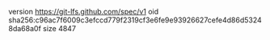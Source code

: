 version https://git-lfs.github.com/spec/v1
oid sha256:c96ac7f6009c3efccd779f2319cf3e6fe9e93926627cefe4d86d53248da68a0f
size 4847
